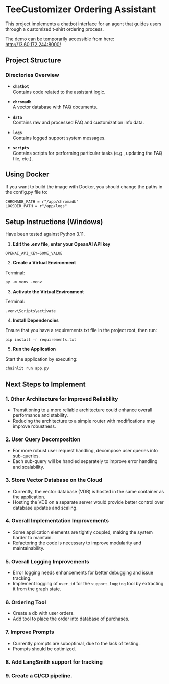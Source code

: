 # TeeCustomizer Ordering Assistant

This project implements a chatbot interface for an agent that guides users through a customized t-shirt ordering process.

The demo can be temporarily accessible from here:
http://13.60.172.244:8000/

## Project Structure

### Directories Overview

- **`chatbot`**  
  Contains code related to the assistant logic.

- **`chromadb`**  
  A vector database with FAQ documents.

- **`data`**  
  Contains raw and processed FAQ and customization info data.

- **`logs`**  
  Contains logged support system messages.

- **`scripts`**  
  Contains scripts for performing particular tasks (e.g., updating the FAQ file, etc.).

## Using Docker
If you want to build the image with Docker, you should change the paths in the config.py file to:
```
CHROMADB_PATH = r"/app/chromadb"
LOGSDIR_PATH = r"/app/logs"
```

## Setup Instructions (Windows)

Have been tested against Python 3.11.

1. **Edit the .env file, enter your OpeanAI API key**

```OPENAI_API_KEY=SOME_VALUE```

2. **Create a Virtual Environment**

Terminal:

```py -m venv .venv```

3. **Activate the Virtual Environment**

Terminal:

```.venv\Scripts\activate```

4. **Install Dependencies**

Ensure that you have a requirements.txt file in the project root, then run:

```pip install -r requirements.txt```

5. **Run the Application**

Start the application by executing:

```chainlit run app.py```

## Next Steps to Implement

### 1. Other Architecture for Improved Reliability
- Transitioning to a more reliable architecture could enhance overall performance and stability.
- Reducing the architecture to a simple router with modifications may improve robustness.

### 2. User Query Decomposition
- For more robust user request handling, decompose user queries into sub-queries.
- Each sub-query will be handled separately to improve error handling and scalability.

### 3. Store Vector Database on the Cloud
- Currently, the vector database (VDB) is hosted in the same container as the application.
- Hosting the VDB on a separate server would provide better control over database updates and scaling.

### 4. Overall Implementation Improvements
- Some application elements are tightly coupled, making the system harder to maintain.
- Refactoring the code is necessary to improve modularity and maintainability.

### 5. Overall Logging Improvements
- Error logging needs enhancements for better debugging and issue tracking.
- Implement logging of `user_id` for the `support_logging` tool by extracting it from the graph state.

### 6. Ordering Tool
- Create a db with user orders.
- Add tool to place the order into database of purchases.

### 7. Improve Prompts
- Currently prompts are suboptimal, due to the lack of testing.
- Prompts should be optimized.

### 8. Add LangSmith support for tracking

### 9. Create a CI/CD pipeline.
